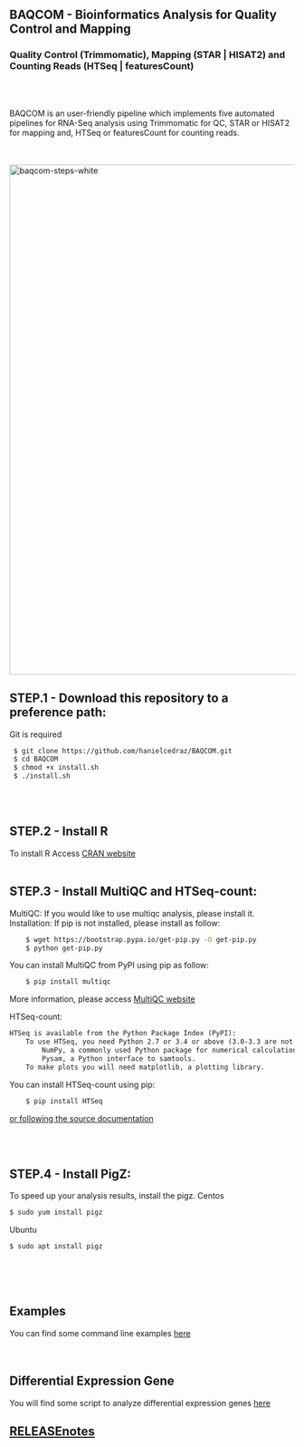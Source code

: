 
## BAQCOM - Bioinformatics Analysis for Quality Control and Mapping <br>
### Quality Control (Trimmomatic), Mapping (STAR | HISAT2) and Counting Reads (HTSeq | featuresCount)
<br>
<br>

BAQCOM is an user-friendly pipeline which implements five automated pipelines for RNA-Seq analysis using Trimmomatic for QC, STAR or HISAT2 for mapping and, HTSeq or featuresCount for counting reads.
<br>
<br>
<br>

<a href="https://ibb.co/tsTGtSf"><img src="https://i.ibb.co/gTL2pG1/baqcom-steps-white.png" alt="baqcom-steps-white" border="0" width="900"></a>




## STEP.1 - Download this repository to a preference path:<br>
Git is required
```bash
 $ git clone https://github.com/hanielcedraz/BAQCOM.git
 $ cd BAQCOM
 $ chmod +x install.sh
 $ ./install.sh
 ```
<br>
<br>

## STEP.2 - Install R<br>
   To install R Access <a href="https://cran.r-project.org">CRAN website </a>
<br>
<br>

## STEP.3 - Install MultiQC and HTSeq-count:
MultiQC:
If you would like to use multiqc analysis, please install it.<br>
Installation:
If pip is not installed, please install as follow:
```bash
	$ wget https://bootstrap.pypa.io/get-pip.py -O get-pip.py
	$ python get-pip.py
```    
You can install MultiQC from PyPI using pip as follow:
```bash
	$ pip install multiqc
```
More information, please access <a href="https://github.com/ewels/MultiQC"> MultiQC website</a>
	
	
HTSeq-count: <br>
```markdown
HTSeq is available from the Python Package Index (PyPI):
	To use HTSeq, you need Python 2.7 or 3.4 or above (3.0-3.3 are not supported), together with:
		NumPy, a commonly used Python package for numerical calculations
		Pysam, a Python interface to samtools. 
	To make plots you will need matplotlib, a plotting library. 
```
You can install HTSeq-count using pip:
```bash
	$ pip install HTSeq
```
<a href="https://htseq.readthedocs.io/en/release_0.11.1/install.html">or following the source documentation</a>
	
	
	
<br>
<br>

## STEP.4 - Install PigZ:
To speed up your analysis results, install the pigz.
Centos
```bash
$ sudo yum install pigz
```
Ubuntu
```bash
$ sudo apt install pigz
```
<br>
<br>
<br>

## Examples
You can find some command line examples <a href="https://github.com/hanielcedraz/BAQCOM/blob/master/examples/examples.md">here</a>
<br>
<br>
<br>
## Differential Expression Gene
You will find some script to analyze differential expression genes <a href="https://github.com/hanielcedraz/DiffExpressGenes.git">here</a>


## <a href="https://github.com/hanielcedraz/BAQCOM/blob/master/RELEASE_notes.md">RELEASEnotes</a>
